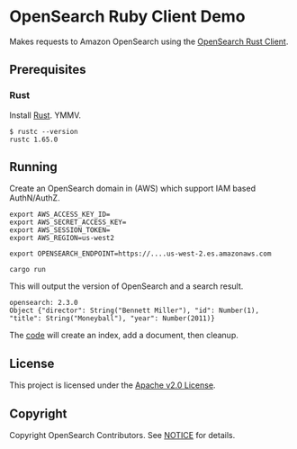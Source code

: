 # OpenSearch Ruby Client Demo

Makes requests to Amazon OpenSearch using the [OpenSearch Rust Client](https://github.com/opensearch-project/opensearch-rs).

## Prerequisites

### Rust

Install [Rust](https://www.rust-lang.org/tools/install). YMMV.

```
$ rustc --version
rustc 1.65.0
```

## Running

Create an OpenSearch domain in (AWS) which support IAM based AuthN/AuthZ.

```
export AWS_ACCESS_KEY_ID=
export AWS_SECRET_ACCESS_KEY=
export AWS_SESSION_TOKEN=
export AWS_REGION=us-west2

export OPENSEARCH_ENDPOINT=https://....us-west-2.es.amazonaws.com

cargo run
```

This will output the version of OpenSearch and a search result.

```
opensearch: 2.3.0
Object {"director": String("Bennett Miller"), "id": Number(1), "title": String("Moneyball"), "year": Number(2011)}
```

The [code](src/main.rs) will create an index, add a document, then cleanup.

## License 

This project is licensed under the [Apache v2.0 License](LICENSE.txt).

## Copyright

Copyright OpenSearch Contributors. See [NOTICE](NOTICE.txt) for details.
